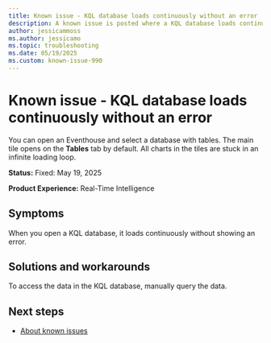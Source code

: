 ```yaml
---
title: Known issue - KQL database loads continuously without an error
description: A known issue is posted where a KQL database loads continuously without an error.
author: jessicammoss
ms.author: jessicamo
ms.topic: troubleshooting  
ms.date: 05/19/2025
ms.custom: known-issue-990
---
```


# Known issue - KQL database loads continuously without an error

You can open an Eventhouse and select a database with tables. The main tile opens on the **Tables** tab by default. All charts in the tiles are stuck in an infinite loading loop.

**Status:** Fixed: May 19, 2025

**Product Experience:** Real-Time Intelligence

## Symptoms

When you open a KQL database, it loads continuously without showing an error.

## Solutions and workarounds

To access the data in the KQL database, manually query the data.

## Next steps

- [About known issues](https://support.fabric.microsoft.com/known-issues)
